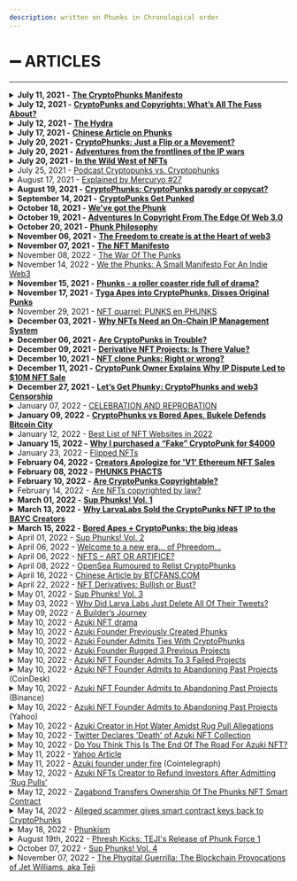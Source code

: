 ```yaml
---
description: written on Phunks in Chronological order
---
```


# ➖ ARTICLES

****

<details>

<summary><strong>July 11, 2021 -</strong> <a href="https://phunks.medium.com/the-cryptophunks-manifesto-785c7348e558"><strong>The CryptoPhunks Manifesto</strong></a><strong></strong></summary>

****[**https://phunks.medium.com/the-cryptophunks-manifesto-785c7348e558**](https://phunks.medium.com/the-cryptophunks-manifesto-785c7348e558)****

</details>

<details>

<summary><strong>July 12, 2021 -</strong> <a href="https://www.theouterrealm.io/blog/cryptopunks-copyrights"><strong>CryptoPunks and Copyrights: What’s All The Fuss About?</strong></a><strong></strong></summary>

****[**https://www.theouterrealm.io/blog/cryptopunks-copyrights**](https://www.theouterrealm.io/blog/cryptopunks-copyrights)****

</details>

<details>

<summary><strong>July 12, 2021 -</strong> <a href="https://newday.substack.com/p/hydra?r=ot32x&#x26;s=r"><strong>The Hydra</strong></a><strong></strong></summary>

****[**https://newday.substack.com/p/hydra?r=ot32x\&s=r**](https://newday.substack.com/p/hydra?r=ot32x\&s=r)****

</details>

<details>

<summary><strong>July 17, 2021 -</strong> <a href="https://medium.com/all-things-fansi/%E6%B2%92%E6%9C%89%E5%81%87%E8%B2%A8%E7%9A%84%E4%B8%96%E7%95%8C-%E9%82%84%E9%9C%80%E8%A6%81%E7%89%88%E6%AC%8A%E5%97%8E-36fe76f53a13"><strong>Chinese Article on Phunks</strong></a><strong></strong></summary>

****[**https://medium.com/all-things-fansi/%E6%B2%92%E6%9C%89%E5%81%87%E8%B2%A8%E7%9A%84%E4%B8%96%E7%95%8C-%E9%82%84%E9%9C%80%E8%A6%81%E7%89%88%E6%AC%8A%E5%97%8E-36fe76f53a13**](https://medium.com/all-things-fansi/%E6%B2%92%E6%9C%89%E5%81%87%E8%B2%A8%E7%9A%84%E4%B8%96%E7%95%8C-%E9%82%84%E9%9C%80%E8%A6%81%E7%89%88%E6%AC%8A%E5%97%8E-36fe76f53a13)****

</details>

<details>

<summary><strong>July 20, 2021 -</strong> <a href="https://hackernoon.com/cryptophunks-just-a-flip-or-a-movement-4p2o372t"><strong>CryptoPhunks: Just a Flip or a Movement?</strong></a><strong></strong></summary>

****[**https://hackernoon.com/cryptophunks-just-a-flip-or-a-movement-4p2o372t**](https://hackernoon.com/cryptophunks-just-a-flip-or-a-movement-4p2o372t)****

</details>

<details>

<summary><strong>July 20, 2021 -</strong> <a href="http://blog.seanbonner.com/tag/cryptophunks"><strong>Adventures from the frontlines of the IP wars</strong></a><strong></strong></summary>

****[**http://blog.seanbonner.com/tag/cryptophunks**](http://blog.seanbonner.com/tag/cryptophunks)****

</details>

<details>

<summary><strong>July 20, 2021 -</strong> <a href="https://news.artnet.com/news-pro/kenny-schachter-july-nft-opus-1990514"><strong>In the Wild West of NFTs</strong></a><strong></strong></summary>

****[**https://news.artnet.com/news-pro/kenny-schachter-july-nft-opus-1990514**](https://news.artnet.com/news-pro/kenny-schachter-july-nft-opus-1990514)****

</details>

<details>

<summary>July 25, 2021 - <a href="https://medium.com/sidechain/cryptophunks-influencer-disclosures-and-nba-top-shot-sentiment-pardon-the-gas-episode-1-aa923272f79e">Podcast Cryptopunks vs. Cryptophunks</a></summary>

[https://medium.com/sidechain/cryptophunks-influencer-disclosures-and-nba-top-shot-sentiment-pardon-the-gas-episode-1-aa923272f79e](https://medium.com/sidechain/cryptophunks-influencer-disclosures-and-nba-top-shot-sentiment-pardon-the-gas-episode-1-aa923272f79e)

</details>

<details>

<summary>August 17, 2021 - <a href="https://blog.mercuryo.io/post/explained-by-mercuryo-27">Explained by Mercuryo #27</a></summary>

[https://blog.mercuryo.io/post/explained-by-mercuryo-27](https://blog.mercuryo.io/post/explained-by-mercuryo-27)

</details>

<details>

<summary><strong>August 19, 2021 -</strong> <a href="https://editorial.superrare.com/2021/08/19/cryptophunks-cryptopunks-parody-or-copycat/"><strong>CryptoPhunks: CryptoPunks parody or copycat?</strong></a><strong></strong></summary>

****[**https://editorial.superrare.com/2021/08/19/cryptophunks-cryptopunks-parody-or-copycat/**](https://editorial.superrare.com/2021/08/19/cryptophunks-cryptopunks-parody-or-copycat/)****

</details>

<details>

<summary><strong>September 14, 2021 -</strong> <a href="https://www.coindesk.com/markets/2021/07/06/cryptopunks-get-punked/"><strong>CryptoPunks Get Punked</strong></a><strong></strong></summary>

****[**https://www.coindesk.com/markets/2021/07/06/cryptopunks-get-punked/**](https://www.coindesk.com/markets/2021/07/06/cryptopunks-get-punked/)****

</details>

<details>

<summary><strong>October 18, 2021 -</strong> <a href="https://cryptopunk4052.medium.com/weve-got-the-phunk-2863d8e8510d"><strong>We've got the Phunk</strong></a><strong></strong></summary>

****[**https://cryptopunk4052.medium.com/weve-got-the-phunk-2863d8e8510d**](https://cryptopunk4052.medium.com/weve-got-the-phunk-2863d8e8510d)****

</details>

<details>

<summary><strong>October 19, 2021 -</strong> <a href="https://www.hillhouse.com.au/blog/craig-hong/adventures-in-copyright-from-the-edge-of-web-3-0"><strong>Adventures In Copyright From The Edge Of Web 3.0</strong></a><strong></strong></summary>

****[**https://www.hillhouse.com.au/blog/craig-hong/adventures-in-copyright-from-the-edge-of-web-3-0**](https://www.hillhouse.com.au/blog/craig-hong/adventures-in-copyright-from-the-edge-of-web-3-0)****

</details>

<details>

<summary><strong>October 20, 2021 -</strong> <a href="https://erikudahl.com/2021/10/20/phunk-philosophy/"><strong>Phunk Philosophy</strong></a><strong></strong></summary>

****[**https://erikudahl.com/2021/10/20/phunk-philosophy/**](https://erikudahl.com/2021/10/20/phunk-philosophy/)****

</details>

<details>

<summary><strong>November 06, 2021 -</strong> <a href="https://pizzaparty.substack.com/p/the-freedom-to-create-is-at-the-heart?s=r"><strong>The Freedom to create is at the Heart of web3</strong></a><strong></strong></summary>

****[**https://pizzaparty.substack.com/p/the-freedom-to-create-is-at-the-heart?s=r**](https://pizzaparty.substack.com/p/the-freedom-to-create-is-at-the-heart?s=r)****

</details>

<details>

<summary><strong>November 07, 2021 -</strong> <a href="https://medium.com/@ben.horlick/the-madlad-nft-manifesto-8bbba6c886c2"><strong>The NFT Manifesto</strong></a><strong></strong></summary>

****[**https://medium.com/@ben.horlick/the-madlad-nft-manifesto-8bbba6c886c2**](https://medium.com/@ben.horlick/the-madlad-nft-manifesto-8bbba6c886c2)****

</details>

<details>

<summary>November 08, 2022 - <a href="https://thedrop.beehiiv.com/p/war-punks">The War Of The Punks</a></summary>

[https://thedrop.beehiiv.com/p/war-punks](https://thedrop.beehiiv.com/p/war-punks)

</details>

<details>

<summary>November 14, 2022 - <a href="https://medium.com/@joanwestenberg/we-the-phunks-a-small-manifesto-for-an-indie-web3-28d1d5744154">We the Phunks: A Small Manifesto For An Indie Web3</a></summary>

[https://medium.com/@joanwestenberg/we-the-phunks-a-small-manifesto-for-an-indie-web3-28d1d5744154](https://medium.com/@joanwestenberg/we-the-phunks-a-small-manifesto-for-an-indie-web3-28d1d5744154)

</details>

<details>

<summary><strong>November 15, 2021 -</strong> <a href="https://www.getrevue.co/profile/nftrebels/issues/phunks-a-roller-coaster-ride-full-of-drama-877484"><strong>Phunks - a roller coaster ride full of drama?</strong></a><strong></strong></summary>

****[**https://www.getrevue.co/profile/nftrebels/issues/phunks-a-roller-coaster-ride-full-of-drama-877484**](https://www.getrevue.co/profile/nftrebels/issues/phunks-a-roller-coaster-ride-full-of-drama-877484)****

</details>

<details>

<summary><strong>November 17, 2021 -</strong> <a href="https://dappradar.com/blog/tyga-apes-into-cryptophunks-disses-original-punks"><strong>Tyga Apes into CryptoPhunks, Disses Original Punks</strong></a><strong></strong></summary>

****[**https://dappradar.com/blog/tyga-apes-into-cryptophunks-disses-original-punks**](https://dappradar.com/blog/tyga-apes-into-cryptophunks-disses-original-punks)****

</details>

<details>

<summary>November 29, 2021 - <a href="https://news.knijff.com/nft-fight-punks-en-phunks">NFT quarrel: PUNKS en PHUNKS</a></summary>

[https://news.knijff.com/nft-fight-punks-en-phunks](https://news.knijff.com/nft-fight-punks-en-phunks)

</details>

<details>

<summary><strong>December 03, 2021 -</strong> <a href="https://cryptonews.com/exclusives/the-liquidity-of-creativity-why-nfts-need-an-on-chain-ip-management-system.htm"><strong>Why NFTs Need an On-Chain IP Management System</strong></a><strong></strong></summary>

****[**https://cryptonews.com/exclusives/the-liquidity-of-creativity-why-nfts-need-an-on-chain-ip-management-system.htm**](https://cryptonews.com/exclusives/the-liquidity-of-creativity-why-nfts-need-an-on-chain-ip-management-system.htm)****

</details>

<details>

<summary><strong>December 06, 2021 -</strong> <a href="https://medium.com/nf3media/are-cryptopunks-in-trouble-fd64d72d1767"><strong>Are CryptoPunks in Trouble?</strong></a><strong></strong></summary>

****[**https://medium.com/nf3media/are-cryptopunks-in-trouble-fd64d72d1767**](https://medium.com/nf3media/are-cryptopunks-in-trouble-fd64d72d1767)****

</details>

<details>

<summary><strong>December 09, 2021 -</strong> <a href="https://www.altcoinbuzz.io/nft/derivative-nft-projects-is-there-value/"><strong>Derivative NFT Projects: Is There Value?</strong></a><strong></strong></summary>

****[**https://www.altcoinbuzz.io/nft/derivative-nft-projects-is-there-value/**](https://www.altcoinbuzz.io/nft/derivative-nft-projects-is-there-value/)****

</details>

<details>

<summary><strong>December 10, 2021 -</strong> <a href="https://cointelegraph.com/magazine/2021/12/10/can-someone-explain-to-me-why-nft-clones-are-selling-for-so-much"><strong>NFT clone Punks: Right or wrong?</strong></a><strong></strong></summary>

****[**https://cointelegraph.com/magazine/2021/12/10/can-someone-explain-to-me-why-nft-clones-are-selling-for-so-much**](https://cointelegraph.com/magazine/2021/12/10/can-someone-explain-to-me-why-nft-clones-are-selling-for-so-much)****

</details>

<details>

<summary><strong>December 11, 2021 -</strong> <a href="https://decrypt.co/88041/cryptopunks-ip-complaints-punk4156-10m-ethereum-nft-sale"><strong>CryptoPunk Owner Explains Why IP Dispute Led to $10M NFT Sale</strong></a><strong></strong></summary>

****[**https://decrypt.co/88041/cryptopunks-ip-complaints-punk4156-10m-ethereum-nft-sale**](https://decrypt.co/88041/cryptopunks-ip-complaints-punk4156-10m-ethereum-nft-sale)****

</details>

<details>

<summary><strong>December 27, 2021 -</strong> <a href="https://bowtiedisland.com/lets-get-phunky-cryptophunks-and-web3-censorship/"><strong>Let’s Get Phunky: CryptoPhunks and web3 Censorship</strong> </a><strong></strong></summary>

****[**https://bowtiedisland.com/lets-get-phunky-cryptophunks-and-web3-censorship/**](https://bowtiedisland.com/lets-get-phunky-cryptophunks-and-web3-censorship/)****

</details>

<details>

<summary>January 07, 2022 - <a href="https://outland.art/outland-news-zora-ryder-ripps-instagram/">CELEBRATION AND REPROBATION</a></summary>

[https://outland.art/outland-news-zora-ryder-ripps-instagram/](https://outland.art/outland-news-zora-ryder-ripps-instagram/)

</details>

<details>

<summary><strong>January 09, 2022 -</strong> <a href="https://decrypt.co/90038/this-week-on-crypto-twitter-cryptophunks-vs-bored-apes-bukele-defends-bitcoin-city"><strong>CryptoPhunks vs Bored Apes, Bukele Defends Bitcoin City</strong></a><strong></strong></summary>

****[**https://decrypt.co/90038/this-week-on-crypto-twitter-cryptophunks-vs-bored-apes-bukele-defends-bitcoin-city**](https://decrypt.co/90038/this-week-on-crypto-twitter-cryptophunks-vs-bored-apes-bukele-defends-bitcoin-city)****

</details>

<details>

<summary>January 12, 2022 - <a href="https://tokenizedhq.com/nft-websites/">Best List of NFT Websites in 2022</a></summary>

[https://tokenizedhq.com/nft-websites/](https://tokenizedhq.com/nft-websites/)

</details>

<details>

<summary><strong>January 15, 2022 -</strong> <a href="https://medium.com/@0xTeji/why-i-purchased-a-fake-cryptopunk-for-4000-24b05c981ee4"><strong>Why I purchased a “Fake” CryptoPunk for $4000</strong></a><strong></strong></summary>

****[**https://medium.com/@0xTeji/why-i-purchased-a-fake-cryptopunk-for-4000-24b05c981ee4**](https://medium.com/@0xTeji/why-i-purchased-a-fake-cryptopunk-for-4000-24b05c981ee4)****

</details>

<details>

<summary>January 23, 2022 - <a href="https://knowyourmeme.com/memes/cultures/flipped-nfts">Flipped NFTs</a></summary>

[https://knowyourmeme.com/memes/cultures/flipped-nfts](https://knowyourmeme.com/memes/cultures/flipped-nfts)

</details>

<details>

<summary><strong>February 04, 2022 -</strong> <a href="https://decrypt.co/92155/cryptopunks-controversy-creators-apologize-v1-ethereum-nft"><strong>Creators Apologize for 'V1' Ethereum NFT Sales</strong></a><strong></strong></summary>

****[**https://decrypt.co/92155/cryptopunks-controversy-creators-apologize-v1-ethereum-nft**](https://decrypt.co/92155/cryptopunks-controversy-creators-apologize-v1-ethereum-nft)****

</details>

<details>

<summary><strong>February 08, 2022 -</strong> <a href="https://medium.com/@VeryWilliam3/phunks-phacts-65a6ce94f368"><strong>PHUNKS PHACTS</strong></a><strong></strong></summary>

****[**https://medium.com/@VeryWilliam3/phunks-phacts-65a6ce94f368**](https://medium.com/@VeryWilliam3/phunks-phacts-65a6ce94f368)****

</details>

<details>

<summary><strong>February 10, 2022 -</strong> <a href="https://papers.ssrn.com/sol3/papers.cfm?abstract_id=4029323"><strong>Are CryptoPunks Copyrightable?</strong></a><strong></strong></summary>

****[**https://papers.ssrn.com/sol3/papers.cfm?abstract\_id=4029323**](https://papers.ssrn.com/sol3/papers.cfm?abstract\_id=4029323)****

</details>

<details>

<summary>February 14, 2022 - <a href="https://www.exodus.com/news/are-nfts-copyrighted-by-law/">Are NFTs copyrighted by law?</a></summary>

[https://www.exodus.com/news/are-nfts-copyrighted-by-law/](https://www.exodus.com/news/are-nfts-copyrighted-by-law/)

</details>

<details>

<summary><strong>March 01, 2022 -</strong> <a href="https://eggphunk.medium.com/sup-phunks-vol-1-928db415d8fc"><strong>Sup Phunks! Vol. 1</strong></a><strong></strong></summary>

****[**https://eggphunk.medium.com/sup-phunks-vol-1-928db415d8fc**](https://eggphunk.medium.com/sup-phunks-vol-1-928db415d8fc)****

</details>

<details>

<summary><strong>March 13, 2022 -</strong> <a href="https://decrypt.co/94973/why-larva-labs-sold-the-cryptopunks-nft-ip-to-the-bored-ape-creators"><strong>Why LarvaLabs Sold the CryptoPunks NFT IP to the BAYC Creators</strong></a><strong></strong></summary>

****[**https://decrypt.co/94973/why-larva-labs-sold-the-cryptopunks-nft-ip-to-the-bored-ape-creators**](https://decrypt.co/94973/why-larva-labs-sold-the-cryptopunks-nft-ip-to-the-bored-ape-creators)****

</details>

<details>

<summary><strong>March 15, 2022 -</strong> <a href="https://metaversal.banklesshq.com/p/bored-apes-cryptopunks-the-big-ideas?s=r"><strong>Bored Apes + CryptoPunks: the big ideas</strong></a><strong></strong></summary>

****[**https://metaversal.banklesshq.com/p/bored-apes-cryptopunks-the-big-ideas?s=r**](https://metaversal.banklesshq.com/p/bored-apes-cryptopunks-the-big-ideas?s=r)****

</details>

<details>

<summary>April 01, 2022 - <a href="https://eggphunk.medium.com/sup-phunks-vol-2-5e74224be4ee">Sup Phunks! Vol. 2</a></summary>

[https://eggphunk.medium.com/sup-phunks-vol-2-5e74224be4ee](https://eggphunk.medium.com/sup-phunks-vol-2-5e74224be4ee)

</details>

<details>

<summary>April 06, 2022 - <a href="https://pharoutlabs.medium.com/welcome-to-a-new-era-of-phreedom-894f6a4987b2">Welcome to a new era… of Phreedom…</a></summary>

[https://pharoutlabs.medium.com/welcome-to-a-new-era-of-phreedom-894f6a4987b2](https://pharoutlabs.medium.com/welcome-to-a-new-era-of-phreedom-894f6a4987b2)

</details>

<details>

<summary>April 06, 2022 - <a href="https://www.tsmplaw.com/forefront/nfts-art-or-artifice/">NFTS – ART OR ARTIFICE?</a></summary>

[https://www.tsmplaw.com/forefront/nfts-art-or-artifice/](https://www.tsmplaw.com/forefront/nfts-art-or-artifice/)

</details>

<details>

<summary>April 08, 2022 - <a href="https://mpost.io/opensea-rumoured-to-relist-cryptophunks/">OpenSea Rumoured to Relist CryptoPhunks</a></summary>

[https://mpost.io/opensea-rumoured-to-relist-cryptophunks/](https://mpost.io/opensea-rumoured-to-relist-cryptophunks/)

</details>

<details>

<summary>April 16, 2022 - <a href="https://www.btcfans.com/article/79139">Chinese Article by BTCFANS.COM</a></summary>

[https://www.btcfans.com/article/79139](https://www.btcfans.com/article/79139)

</details>

<details>

<summary>April 22, 2022 - <a href="https://www.bueno.art/blog/nft-derivatives">NFT Derivatives: Bullish or Bust?</a></summary>

[https://www.bueno.art/blog/nft-derivatives](https://www.bueno.art/blog/nft-derivatives)

</details>

<details>

<summary>May 01, 2022 - <a href="https://eggphunk.medium.com/sup-phunks-vol-3-1305460da63f">Sup Phunks! Vol. 3</a></summary>

[https://eggphunk.medium.com/sup-phunks-vol-3-1305460da63f](https://eggphunk.medium.com/sup-phunks-vol-3-1305460da63f)

</details>

<details>

<summary>May 03, 2022 - <a href="https://nftevening.com/why-did-larva-labs-just-deleted-all-of-their-tweets/">Why Did Larva Labs Just Delete All Of Their Tweets?</a></summary>

[https://nftevening.com/why-did-larva-labs-just-deleted-all-of-their-tweets/](https://nftevening.com/why-did-larva-labs-just-deleted-all-of-their-tweets/)

</details>

<details>

<summary>May 09, 2022 - <a href="https://mirror.xyz/0x1Cb8332607fba6A780DdE78584AD3BFD1eEB1E40/yG8rI1lpQGLPhZch0kjxYRjKTtA9rAL51zg-ZrURyAc">A Builder’s Journey</a></summary>

[https://mirror.xyz/0x1Cb8332607fba6A780DdE78584AD3BFD1eEB1E40/yG8rI1lpQGLPhZch0kjxYRjKTtA9rAL51zg-ZrURyAc](https://mirror.xyz/0x1Cb8332607fba6A780DdE78584AD3BFD1eEB1E40/yG8rI1lpQGLPhZch0kjxYRjKTtA9rAL51zg-ZrURyAc)

</details>

<details>

<summary>May 10, 2022 - <a href="https://newsletter.banklesshq.com/p/azuki-nft-drama-?s=r">Azuki NFT drama</a></summary>

[https://newsletter.banklesshq.com/p/azuki-nft-drama-?s=r](https://newsletter.banklesshq.com/p/azuki-nft-drama-?s=r)

</details>

<details>

<summary>May 10, 2022 - <a href="https://luckytrader.com/news/azuki-founder-created-phunks-and-zunks">Azuki Founder Previously Created Phunks</a></summary>

[https://luckytrader.com/news/azuki-founder-created-phunks-and-zunks](https://luckytrader.com/news/azuki-founder-created-phunks-and-zunks)

</details>

<details>

<summary>May 10, 2022 - <a href="https://luckytrader.com/articles/azuki-founder-zagabond-ties-phunks-zunks-tendies">Azuki Founder Admits Ties With CryptoPhunks</a></summary>

[https://luckytrader.com/articles/azuki-founder-zagabond-ties-phunks-zunks-tendies](https://luckytrader.com/articles/azuki-founder-zagabond-ties-phunks-zunks-tendies)

</details>

<details>

<summary>May 10, 2022 - <a href="https://www.nftculture.com/nft-news/azuki-founder-rugged-3-previous-projects/">Azuki Founder Rugged 3 Previous Projects</a></summary>

[https://www.nftculture.com/nft-news/azuki-founder-rugged-3-previous-projects/](https://www.nftculture.com/nft-news/azuki-founder-rugged-3-previous-projects/)

</details>

<details>

<summary>May 10, 2022 - <a href="https://nftevening.com/azuki-nft-founder-admits-to-3-failed-projects-is-this-the-end-for-azuki/">Azuki NFT Founder Admits To 3 Failed Projects</a></summary>

[https://nftevening.com/azuki-nft-founder-admits-to-3-failed-projects-is-this-the-end-for-azuki/](https://nftevening.com/azuki-nft-founder-admits-to-3-failed-projects-is-this-the-end-for-azuki/)

</details>

<details>

<summary>May 10, 2022  - <a href="https://www.coindesk.com/business/2022/05/10/azuki-nft-founder-admits-to-abandoning-past-projects/">Azuki NFT Founder Admits to Abandoning Past Projects</a> (CoinDesk)</summary>

[https://www.coindesk.com/business/2022/05/10/azuki-nft-founder-admits-to-abandoning-past-projects/](https://www.coindesk.com/business/2022/05/10/azuki-nft-founder-admits-to-abandoning-past-projects/)

</details>

<details>

<summary>May 10, 2022 - <a href="https://www.binance.com/en/news/top/7107382">Azuki NFT Founder Admits to Abandoning Past Projects</a> (Binance)</summary>

[https://www.binance.com/en/news/top/7107382](https://www.binance.com/en/news/top/7107382)

</details>

<details>

<summary>May 10, 2022 - <a href="https://finance.yahoo.com/news/azuki-nft-founder-admits-abandoning-021104013.html">Azuki NFT Founder Admits to Abandoning Past Projects</a> (Yahoo)</summary>

[https://finance.yahoo.com/news/azuki-nft-founder-admits-abandoning-021104013.html](https://finance.yahoo.com/news/azuki-nft-founder-admits-abandoning-021104013.html)

</details>

<details>

<summary>May 10, 2022 - <a href="https://nftnow.com/news/azuki-creator-in-hot-water-amidst-rug-pull-allegations/">Azuki Creator in Hot Water Amidst Rug Pull Allegations</a></summary>

[https://nftnow.com/news/azuki-creator-in-hot-water-amidst-rug-pull-allegations/](https://nftnow.com/news/azuki-creator-in-hot-water-amidst-rug-pull-allegations/)

</details>

<details>

<summary>May 10, 2022 - <a href="https://decrypt.co/99869/twitter-declares-death-azuki-nft-collection-following-price-drop">Twitter Declares 'Death' of Azuki NFT Collection</a></summary>

[https://decrypt.co/99869/twitter-declares-death-azuki-nft-collection-following-price-drop](https://decrypt.co/99869/twitter-declares-death-azuki-nft-collection-following-price-drop)

</details>

<details>

<summary>May 10, 2022 - <a href="https://nftnewspro.com/do-you-think-this-is-the-end-of-the-road-for-azuki-nft/">Do You Think This Is The End Of The Road For Azuki NFT?</a></summary>

[https://nftnewspro.com/do-you-think-this-is-the-end-of-the-road-for-azuki-nft/](https://nftnewspro.com/do-you-think-this-is-the-end-of-the-road-for-azuki-nft/)

</details>

<details>

<summary>May 11, 2022 - <a href="https://finance.yahoo.com/news/azuki-fortunes-reverse-sales-soar-020435701.html">Yahoo Article</a></summary>

[https://finance.yahoo.com/news/azuki-fortunes-reverse-sales-soar-020435701.html](https://finance.yahoo.com/news/azuki-fortunes-reverse-sales-soar-020435701.html)

</details>

<details>

<summary>May 11, 2022 - <a href="https://cointelegraph.com/news/nifty-news-azuki-founder-under-fire-cryptopunk-sells-for-a-major-loss">Azuki founder under fire</a> (Cointelegraph)</summary>

[https://cointelegraph.com/news/nifty-news-azuki-founder-under-fire-cryptopunk-sells-for-a-major-loss](https://cointelegraph.com/news/nifty-news-azuki-founder-under-fire-cryptopunk-sells-for-a-major-loss)

</details>

<details>

<summary>May 12, 2022 - <a href="https://beincrypto.com/azuki-nfts-creator-to-refund-investors-after-admitting-to-rug-pulls/">Azuki NFTs Creator to Refund Investors After Admitting ‘Rug Pulls’</a></summary>

[https://beincrypto.com/azuki-nfts-creator-to-refund-investors-after-admitting-to-rug-pulls/](https://beincrypto.com/azuki-nfts-creator-to-refund-investors-after-admitting-to-rug-pulls/)

</details>

<details>

<summary>May 12, 2022 - <a href="https://nftevening.com/zagabond-transfers-ownership-of-the-phunks-nft-smart-contract/">Zagabond Transfers Ownership Of The Phunks NFT Smart Contract</a></summary>

[https://nftevening.com/zagabond-transfers-ownership-of-the-phunks-nft-smart-contract/](https://nftevening.com/zagabond-transfers-ownership-of-the-phunks-nft-smart-contract/)

</details>

<details>

<summary>May 14, 2022 - <a href="https://mpost.io/alleged-scammer-gives-smart-contract-back-to-cryptophunks-community/">Alleged scammer gives smart contract keys back to CryptoPhunks</a></summary>

[https://mpost.io/alleged-scammer-gives-smart-contract-back-to-cryptophunks-community/](https://mpost.io/alleged-scammer-gives-smart-contract-back-to-cryptophunks-community/)

</details>

<details>

<summary>May 18, 2022 - <a href="https://medium.com/@northwall/phunkism-a5fed5081def">Phunkism</a></summary>

[https://medium.com/@northwall/phunkism-a5fed5081def](https://medium.com/@northwall/phunkism-a5fed5081def)

</details>

<details>

<summary>August 19th, 2022 - <a href="https://mirror.xyz/0x753e9283e7bD8Be3a74097B7186Ea9DeFFAEe071/L0pdxVIR7cg6NARt9rq50VfqCSxPuijLqNgoJdurusQ">Phresh Kicks: TEJI's Release of Phunk Force 1 </a></summary>

[https://mirror.xyz/0x753e9283e7bD8Be3a74097B7186Ea9DeFFAEe071/L0pdxVIR7cg6NARt9rq50VfqCSxPuijLqNgoJdurusQ](https://mirror.xyz/0x753e9283e7bD8Be3a74097B7186Ea9DeFFAEe071/L0pdxVIR7cg6NARt9rq50VfqCSxPuijLqNgoJdurusQ)

</details>

<details>

<summary>October 07, 2022 - <a href="https://medium.com/@gabangel0723/sup-phunks-vol-4-39412745a010">Sup Phunks! Vol. 4</a></summary>

[https://medium.com/@gabangel0723/sup-phunks-vol-4-39412745a010](https://medium.com/@gabangel0723/sup-phunks-vol-4-39412745a010)

</details>

<details>

<summary>November 07, 2022 - <a href="https://www.decential.io/features/the-phygital-guerrillanbsp-the-blockchain-provocations-of-jet-williams">The Phygital Guerrilla: The Blockchain Provocations of Jet Williams, aka Teji</a></summary>

[https://www.decential.io/features/the-phygital-guerrillanbsp-the-blockchain-provocations-of-jet-williams](https://www.decential.io/features/the-phygital-guerrillanbsp-the-blockchain-provocations-of-jet-williams)

</details>
